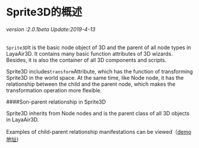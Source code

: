 # Sprite3D的概述

###### *version :2.0.1beta   Update:2019-4-13*

`Sprite3D`It is the basic node object of 3D and the parent of all node types in LayaAir3D. It contains many basic function attributes of 3D wizards. Besides, it is also the container of all 3D components and scripts.

Sprite3D includes`transform`Attribute, which has the function of transforming Sprite3D in the world space. At the same time, like Node node, it has the relationship between the child and the parent node, which makes the transformation operation more flexible.

####Son-parent relationship in Sprite3D

Sprite3D inherits from Node nodes and is the parent class of all 3D objects in LayaAir3D.

Examples of child-parent relationship manifestations can be viewed（[demo地址](https://layaair.ldc.layabox.com/demo2/?language=ch&category=3d&group=Sprite3D&name=Sprite3DParent))

